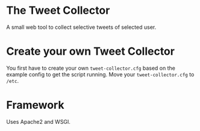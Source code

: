 # The Tweet Collector
A small web tool to collect selective tweets of selected user.

# Create your own Tweet Collector
You first have to create your own `tweet-collector.cfg` based on the example config to get the script running. Move your `tweet-collector.cfg` to `/etc`.

# Framework
Uses Apache2 and WSGI.


